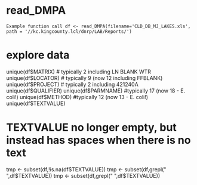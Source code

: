 # read_DMPA
`Example function call
df <- read_DMPA(filename='CLD_DB_MJ_LAKES.xls', path = '//kc.kingcounty.lcl/dnrp/LAB/Reports/')
`
# explore data
unique(df$MATRIX) # typically 2 including LN BLANK WTR
unique(df$LOCATOR) # typically 9 (now 12 including FFBLANK)
unique(df$PROJECT) # typically 2 including 421240A
unique(df$QUALIFIER)
unique(df$PARMNAME) #typically 17 (now 18 - E. coli!)
unique(df$METHOD) #typically 12 (now 13 - E. coli!)
unique(df$TEXTVALUE)

# TEXTVALUE no longer empty, but instead has spaces when there is no text
tmp <- subset(df,!is.na(df$TEXTVALUE))
tmp <- subset(df,grepl("  ",df$TEXTVALUE))
tmp <- subset(df,grepl(" ",df$TEXTVALUE))
